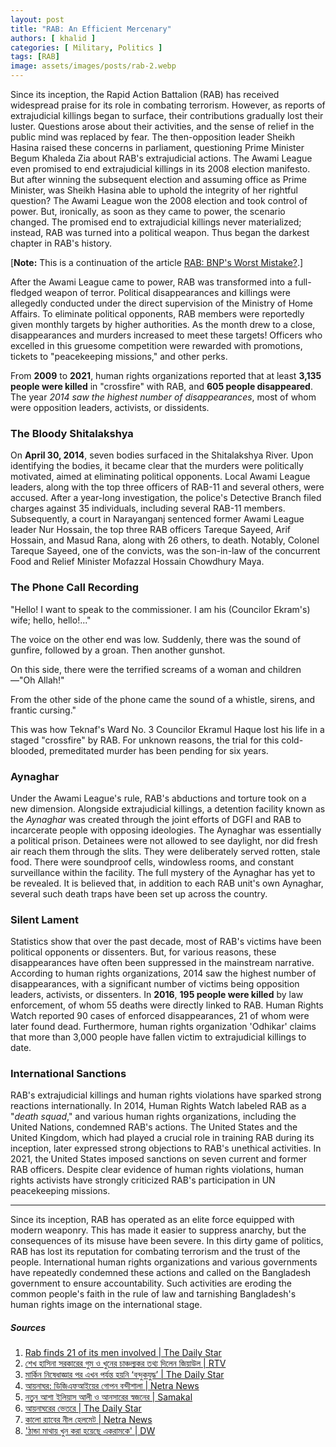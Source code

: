 ```yaml
---
layout: post
title: "RAB: An Efficient Mercenary"
authors: [ khalid ]
categories: [ Military, Politics ]
tags: [RAB]
image: assets/images/posts/rab-2.webp
---
```


Since its inception, the Rapid Action Battalion (RAB) has received widespread praise for its role in combating terrorism. However, as reports of extrajudicial killings began to surface, their contributions gradually lost their luster. Questions arose about their activities, and the sense of relief in the public mind was replaced by fear. The then-opposition leader Sheikh Hasina raised these concerns in parliament, questioning Prime Minister Begum Khaleda Zia about RAB's extrajudicial actions. The Awami League even promised to end extrajudicial killings in its 2008 election manifesto. But after winning the subsequent election and assuming office as Prime Minister, was Sheikh Hasina able to uphold the integrity of her rightful question? The Awami League won the 2008 election and took control of power. But, ironically, as soon as they came to power, the scenario changed. The promised end to extrajudicial killings never materialized; instead, RAB was turned into a political weapon. Thus began the darkest chapter in RAB's history.

\[**Note:** This is a continuation of the article [RAB: BNP's Worst Mistake?](/articles/rab-bnps-worst-mistake/).\]
 
After the Awami League came to power, RAB was transformed into a full-fledged weapon of terror. Political disappearances and killings were allegedly conducted under the direct supervision of the Ministry of Home Affairs. To eliminate political opponents, RAB members were reportedly given monthly targets by higher authorities. As the month drew to a close, disappearances and murders increased to meet these targets\! Officers who excelled in this gruesome competition were rewarded with promotions, tickets to "peacekeeping missions," and other perks.

From **2009** to **2021**, human rights organizations reported that at least **3,135 people were killed** in "crossfire" with RAB, and **605 people disappeared**. The year *2014 saw the highest number of disappearances*, most of whom were opposition leaders, activists, or dissidents.

### The Bloody Shitalakshya
On **April 30, 2014**, seven bodies surfaced in the Shitalakshya River. Upon identifying the bodies, it became clear that the murders were politically motivated, aimed at eliminating political opponents. Local Awami League leaders, along with the top three officers of RAB-11 and several others, were accused. After a year-long investigation, the police's Detective Branch filed charges against 35 individuals, including several RAB-11 members. Subsequently, a court in Narayanganj sentenced former Awami League leader Nur Hossain, the top three RAB officers Tareque Sayeed, Arif Hossain, and Masud Rana, along with 26 others, to death. Notably, Colonel Tareque Sayeed, one of the convicts, was the son-in-law of the concurrent Food and Relief Minister Mofazzal Hossain Chowdhury Maya.

### The Phone Call Recording 
"Hello\! I want to speak to the commissioner. I am his (Councilor Ekram's) wife; hello, hello\!..."

The voice on the other end was low. Suddenly, there was the sound of gunfire, followed by a groan. Then another gunshot.

On this side, there were the terrified screams of a woman and children—"Oh Allah\!"

From the other side of the phone came the sound of a whistle, sirens, and frantic cursing."

This was how Teknaf's Ward No. 3 Councilor Ekramul Haque lost his life in a staged "crossfire" by RAB. For unknown reasons, the trial for this cold-blooded, premeditated murder has been pending for six years.

### Aynaghar

Under the Awami League's rule, RAB's abductions and torture took on a new dimension. Alongside extrajudicial killings, a detention facility known as the *Aynaghar* was created through the joint efforts of DGFI and RAB to incarcerate people with opposing ideologies. The Aynaghar was essentially a political prison. Detainees were not allowed to see daylight, nor did fresh air reach them through the slits. They were deliberately served rotten, stale food. There were soundproof cells, windowless rooms, and constant surveillance within the facility. The full mystery of the Aynaghar has yet to be revealed. It is believed that, in addition to each RAB unit's own Aynaghar, several such death traps have been set up across the country.

 

### Silent Lament
Statistics show that over the past decade, most of RAB's victims have been political opponents or dissenters. But, for various reasons, these disappearances have often been suppressed in the mainstream narrative. According to human rights organizations, 2014 saw the highest number of disappearances, with a significant number of victims being opposition leaders, activists, or dissenters. In **2016**, **195 people were killed** by law enforcement, of whom 55 deaths were directly linked to RAB. Human Rights Watch reported 90 cases of enforced disappearances, 21 of whom were later found dead. Furthermore, human rights organization 'Odhikar' claims that more than 3,000 people have fallen victim to extrajudicial killings to date.

### International Sanctions
RAB's extrajudicial killings and human rights violations have sparked strong reactions internationally. In 2014, Human Rights Watch labeled RAB as a "*death squad*," and various human rights organizations, including the United Nations, condemned RAB's actions. The United States and the United Kingdom, which had played a crucial role in training RAB during its inception, later expressed strong objections to RAB's unethical activities. In 2021, the United States imposed sanctions on seven current and former RAB officers. Despite clear evidence of human rights violations, human rights activists have strongly criticized RAB's participation in UN peacekeeping missions.

---

Since its inception, RAB has operated as an elite force equipped with modern weaponry. This has made it easier to suppress anarchy, but the consequences of its misuse have been severe. In this dirty game of politics, RAB has lost its reputation for combating terrorism and the trust of the people. International human rights organizations and various governments have repeatedly condemned these actions and called on the Bangladesh government to ensure accountability. Such activities are eroding the common people's faith in the rule of law and tarnishing Bangladesh's human rights image on the international stage.

##### Sources

1. [Rab finds 21 of its men involved \| The Daily Star](https://web.archive.org/web/20161009162407/http://archive.thedailystar.net/news2014/rab-finds-21-of-its-men-involved-54674)
2. [শেখ হাসিনা সরকারের গুম ও খুনের চাঞ্চল্যকর তথ্য দিলেন জিয়াউল \| RTV](https://www.rtvonline.com/bangladesh/288600) 
3. [মার্কিন নিষেধাজ্ঞার পর এখন পর্যন্ত হয়নি ‘বন্দুকযুদ্ধ’ \| The Daily Star](https://bangla.thedailystar.net/%E0%A6%B8%E0%A6%82%E0%A6%AC%E0%A6%BE%E0%A6%A6/%E0%A6%AC%E0%A6%BE%E0%A6%82%E0%A6%B2%E0%A6%BE%E0%A6%A6%E0%A7%87%E0%A6%B6/%E0%A6%AE%E0%A6%BE%E0%A6%B0%E0%A7%8D%E0%A6%95%E0%A6%BF%E0%A6%A8-%E0%A6%A8%E0%A6%BF%E0%A6%B7%E0%A7%87%E0%A6%A7%E0%A6%BE%E0%A6%9C%E0%A7%8D%E0%A6%9E%E0%A6%BE%E0%A6%B0-%E0%A6%AA%E0%A6%B0-%E0%A6%8F%E0%A6%96%E0%A6%A8-%E0%A6%AA%E0%A6%B0%E0%A7%8D%E0%A6%AF%E0%A6%A8%E0%A7%8D%E0%A6%A4-%E0%A6%B9%E0%A7%9F%E0%A6%A8%E0%A6%BF-%E0%A6%AC%E0%A6%A8%E0%A7%8D%E0%A6%A6%E0%A7%81%E0%A6%95%E0%A6%AF%E0%A7%81%E0%A6%A6%E0%A7%8D%E0%A6%A7-303336) 
4. [আয়নাঘর: ডিজিএফআইয়ের গোপন বন্দীশালা \| Netra News](https://netra.news/2022/aynaghar-secret-prisoners-of-dhaka-bn/)  
5. [নতুন আশা ইলিয়াস আলী ও আনসারের স্বজনের \| Samakal](https://samakal.com/sylhet/article/250860/%E0%A6%A8%E0%A6%A4%E0%A7%81%E0%A6%A8-%E0%A6%86%E0%A6%B6%E0%A6%BE-%E0%A6%87%E0%A6%B2%E0%A6%BF%E0%A6%AF%E0%A6%BC%E0%A6%BE%E0%A6%B8-%E0%A6%86%E0%A6%B2%E0%A7%80-%E0%A6%93-%E0%A6%86%E0%A6%A8%E0%A6%B8%E0%A6%BE%E0%A6%B0%E0%A7%87%E0%A6%B0-%E0%A6%B8%E0%A7%8D%E0%A6%AC%E0%A6%9C%E0%A6%A8%E0%A7%87%E0%A6%B0) 
6. [আয়নাঘরের ভেতরে \| The Daily Star](https://bangla.thedailystar.net/news/bangladesh/news-607351  )
7. [কালো র‍্যাবের নীল হেলমেট \| Netra News](https://netra.news/2024/a-death-squad-in-blue-helmets-bn/)
8. ['ঠান্ডা মাথায় খুন করা হয়েছে একরামকে' \| DW](https://www.dw.com/bn/%E0%A6%AC%E0%A6%A8%E0%A7%8D%E0%A6%A6%E0%A7%81%E0%A6%95%E0%A6%AF%E0%A7%81%E0%A6%A6%E0%A7%8D%E0%A6%A7-%E0%A6%A8%E0%A7%9F-%E0%A6%A0%E0%A6%BE%E0%A6%A8%E0%A7%8D%E0%A6%A1%E0%A6%BE-%E0%A6%AE%E0%A6%BE%E0%A6%A5%E0%A6%BE%E0%A7%9F-%E0%A6%96%E0%A7%81%E0%A6%A8-%E0%A6%95%E0%A6%B0%E0%A6%BE-%E0%A6%B9%E0%A7%9F%E0%A7%87%E0%A6%9B%E0%A7%87-%E0%A6%8F%E0%A6%95%E0%A6%B0%E0%A6%BE%E0%A6%AE%E0%A6%95%E0%A7%87/a-44051042)